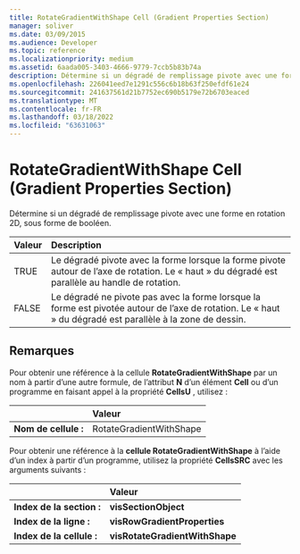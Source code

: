 ```yaml
---
title: RotateGradientWithShape Cell (Gradient Properties Section)
manager: soliver
ms.date: 03/09/2015
ms.audience: Developer
ms.topic: reference
ms.localizationpriority: medium
ms.assetid: 6aada005-3403-4666-9779-7ccb5b83b74a
description: Détermine si un dégradé de remplissage pivote avec une forme en rotation 2D, sous forme de booléen.
ms.openlocfilehash: 226041eed7e1291c556c6b18b63f250efdf61e24
ms.sourcegitcommit: 241637561d21b7752ec690b5179e72b6703eaced
ms.translationtype: MT
ms.contentlocale: fr-FR
ms.lasthandoff: 03/18/2022
ms.locfileid: "63631063"
---
```

# <a name="rotategradientwithshape-cell-gradient-properties-section"></a>RotateGradientWithShape Cell (Gradient Properties Section)

Détermine si un dégradé de remplissage pivote avec une forme en rotation 2D, sous forme de booléen.
  
|**Valeur**|**Description**|
|:-----|:-----|
|TRUE  <br/> |Le dégradé pivote avec la forme lorsque la forme pivote autour de l’axe de rotation. Le « haut » du dégradé est parallèle au handle de rotation. |
|FALSE  <br/> |Le dégradé ne pivote pas avec la forme lorsque la forme est pivotée autour de l’axe de rotation. Le « haut » du dégradé est parallèle à la zone de dessin. |
   
## <a name="remarks"></a>Remarques

Pour obtenir une référence à la cellule **RotateGradientWithShape** par un nom à partir d’une autre formule, de l’attribut **N** d’un élément **Cell** ou d’un programme en faisant appel à la propriété **CellsU** , utilisez : 
  
||Valeur |
|:-----|:-----|
| **Nom de cellule :**  <br/> | RotateGradientWithShape  <br/> |
   
Pour obtenir une référence à la **cellule RotateGradientWithShape** à l’aide d’un index à partir d’un programme, utilisez la propriété **CellsSRC** avec les arguments suivants : 
  
||Valeur |
|:-----|:-----|
| **Index de la section :**  <br/> |**visSectionObject** <br/> |
| **Index de la ligne :**  <br/> |**visRowGradientProperties** <br/> |
| **Index de la cellule :**  <br/> |**visRotateGradientWithShape** <br/> |
   

